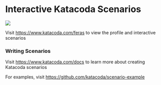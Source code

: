 # Interactive Katacoda Scenarios

[![](http://shields.katacoda.com/katacoda/feras/count.svg)](https://www.katacoda.com/feras "Get your profile on Katacoda.com")

Visit https://www.katacoda.com/feras to view the profile and interactive scenarios

### Writing Scenarios
Visit https://www.katacoda.com/docs to learn more about creating Katacoda scenarios

For examples, visit https://github.com/katacoda/scenario-example
